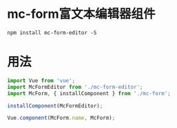 # mc-form富文本编辑器组件

```shell
npm install mc-form-editor -S
```

# 用法

```javascript
import Vue from 'vue';
import McFormEditor from './mc-form-editor';
import McForm, { installComponent } from './mc-form';

installComponent(McFormEditor);

Vue.component(McForm.name, McForm);
```